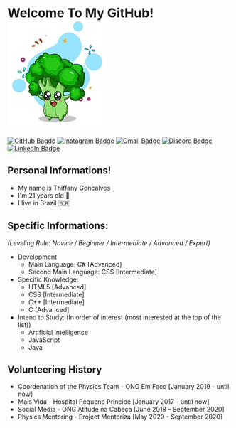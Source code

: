 # Welcome To My GitHub! ![Brocolinho](./images/brocolinho.png)
  
[![GitHub Bagde](https://img.shields.io/badge/-Follow%20Me!-3264ad?style=flat-square&labelColor=3264ad&logo=github&logoColor=white)](https://github.com/thiffany33)
[![Instagram Badge](https://img.shields.io/badge/-@Thiffany-3264ad?style=flat-square&labelColor=3264ad&logo=instagram&logoColor=white&link=https://instagram.com/thiffany33)](https://instagram.com/thiffany33)
[![Gmail Badge](https://img.shields.io/badge/-thiffanygabrielle48@gmail.com-3264ad?style=flat-square&labelColor=3264ad&logo=Gmail&logoColor=white&link=mailto:thiffanygabrielle48@gmail.com)](mailto:thiffanygabrielle48@gmail.com)
[![Discord Badge](https://img.shields.io/badge/-@brocoliss%237872-3264ad?style=flat-square&labelColor=3264ad&logo=discord&logoColor=white)](https://discord.com/users/757027493495570513)
[![LinkedIn Badge](https://img.shields.io/badge/-@thiffany33-3264ad?style=flat-square&labelColor=3264ad&logo=linkedin&logoColor=white)](https://www.linkedin.com/in/thiffany33/)

##  Personal Informations!
- My name is Thiffany Goncalves
- I'm 21 years old 🎉
- I live in Brazil 🇧🇷


## Specific Informations:
*(Leveling Rule: Novice / Beginner / Intermediate / Advanced / Expert)*
- Development
  - Main Language: C# [Advanced]
  - Second Main Language: CSS [Intermediate]
- Specific Knowledge:
  - HTML5 [Advanced]
  - CSS [Intermediate]
  - C++ [Intermediate]
  - C [Advanced]
- Intend to Study: (In order of interest (most interested at the top of the list))
  - Artificial intelligence
  - JavaScript 
  - Java


## Volunteering History
- Coordenation of the Physics Team - ONG Em Foco [January 2019 - until now]
- Mais Vida - Hospital Pequeno Principe [January 2017 - until now]
- Social Media - ONG Atitude na Cabeça [June 2018 - September 2020]
- Physics Mentoring - Project Mentoriza [May 2020 - September 2020]
